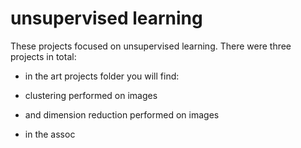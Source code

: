# unsupervised learning 

These projects focused on unsupervised learning. There were three projects in total:
 - in the art projects folder you will find:
 - clustering performed on images 
 - and dimension reduction performed on images
          
 - in the assoc
